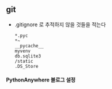 ## git

- .gitignore 로 추적하지 않을 것들을 적는다

  ```text
  *.pyc
  *~
  __pycache__
  myvenv
  db.sqlite3
  /static
  .DS_Store
  ```

  

#### PythonAnywhere 블로그 설정

